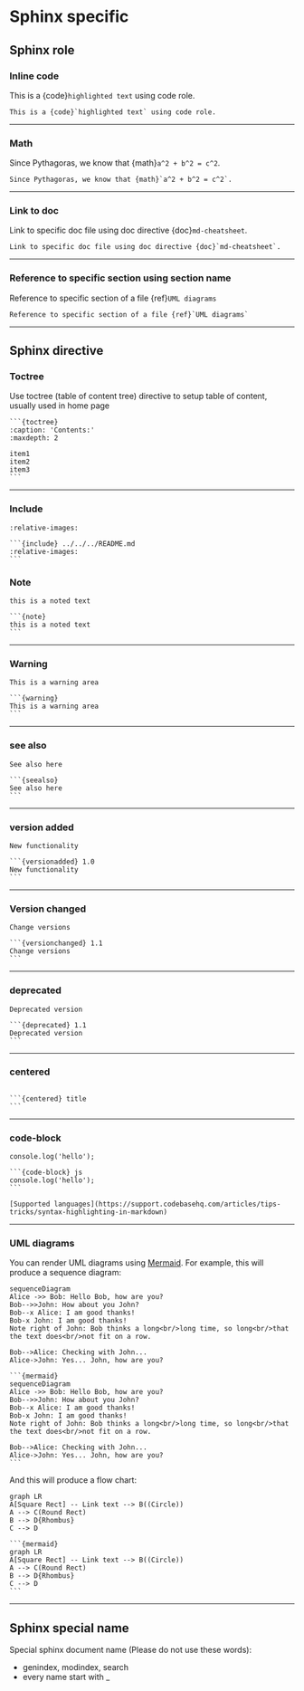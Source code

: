 # Sphinx specific 

## Sphinx role

### Inline code
This is a {code}`highlighted text` using code role.

```
This is a {code}`highlighted text` using code role.
```
    
---

### Math
Since Pythagoras, we know that {math}`a^2 + b^2 = c^2`.

```
Since Pythagoras, we know that {math}`a^2 + b^2 = c^2`.
```

---

### Link to doc
Link to specific doc file using doc directive {doc}`md-cheatsheet`.

```
Link to specific doc file using doc directive {doc}`md-cheatsheet`.
```

---

### Reference to specific section using section name
Reference to specific section of a file {ref}`UML diagrams`

```
Reference to specific section of a file {ref}`UML diagrams`
```

---

## Sphinx directive
### Toctree
Use toctree (table of content tree) directive to setup table of content, usually used in home page

    ```{toctree}
    :caption: 'Contents:'
    :maxdepth: 2

    item1
    item2
    item3
    ```

---

### Include
```{include} ../../../README.md
:relative-images:
```

    ```{include} ../../../README.md
    :relative-images:
    ```

### Note
```{note}
this is a noted text
```

    ```{note}
    this is a noted text
    ```

---

### Warning
```{warning}
This is a warning area
```

    ```{warning}
    This is a warning area
    ```

---

### see also
```{seealso}
See also here
```

    ```{seealso}
    See also here
    ```

---

### version added
```{versionadded} 1.0
New functionality
```

    ```{versionadded} 1.0
    New functionality
    ```

---

### Version changed
```{versionchanged} 1.1
Change versions
```

    ```{versionchanged} 1.1
    Change versions
    ```

---

### deprecated
```{deprecated} 1.1
Deprecated version
```

    ```{deprecated} 1.1
    Deprecated version
    ```

---

### centered
```{centered} title
```

    ```{centered} title
    ```

---

### code-block
```{code-block} js
console.log('hello');
```

    ```{code-block} js
    console.log('hello');
    ```

```{seealso}
[Supported languages](https://support.codebasehq.com/articles/tips-tricks/syntax-highlighting-in-markdown)
```

---


### UML diagrams

You can render UML diagrams using [Mermaid](https://mermaidjs.github.io/). For example, this will produce a sequence diagram:

```{mermaid}
sequenceDiagram
Alice ->> Bob: Hello Bob, how are you?
Bob-->>John: How about you John?
Bob--x Alice: I am good thanks!
Bob-x John: I am good thanks!
Note right of John: Bob thinks a long<br/>long time, so long<br/>that the text does<br/>not fit on a row.

Bob-->Alice: Checking with John...
Alice->John: Yes... John, how are you?
```

    ```{mermaid}
    sequenceDiagram
    Alice ->> Bob: Hello Bob, how are you?
    Bob-->>John: How about you John?
    Bob--x Alice: I am good thanks!
    Bob-x John: I am good thanks!
    Note right of John: Bob thinks a long<br/>long time, so long<br/>that the text does<br/>not fit on a row.

    Bob-->Alice: Checking with John...
    Alice->John: Yes... John, how are you?
    ```

And this will produce a flow chart:

```{mermaid}
graph LR
A[Square Rect] -- Link text --> B((Circle))
A --> C(Round Rect)
B --> D{Rhombus}
C --> D
```

    ```{mermaid}
    graph LR
    A[Square Rect] -- Link text --> B((Circle))
    A --> C(Round Rect)
    B --> D{Rhombus}
    C --> D
    ```

---

<!-- ### glossary
```{glossary}
Muc 1
    Child 1
```

---

### hlist
```{hlist}
:columns: 3

* tu dong lam gon danh sach
* dong 2
* dong 3
* dong 4
* dong 5
* dong 6
```

--- -->

## Sphinx special name
Special sphinx document name (Please do not use these words):
- genindex, modindex, search
- every name start with _
